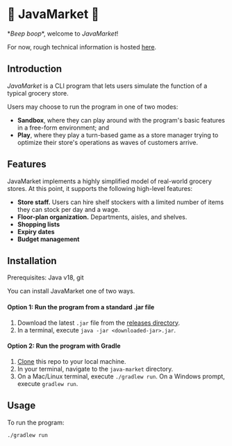:convenience_store:  JavaMarket  :shopping_cart:
=================================================

\*_Beep boop_\*, welcome to _JavaMarket_!

For now, rough technical information is hosted [here](./technical-notes.md).

 

Introduction
------------
_JavaMarket_ is a CLI program that lets users simulate the function of a typical grocery store.

Users may choose to run the program in one of two modes:
* **Sandbox**, where they can play around with the program's basic features in a free-form environment; and
* **Play**, where they play a turn-based game as a store manager trying to optimize their store's operations as waves of
    customers arrive.

<!-- 
The [Introduction](#introduction) section &ndash; which you are presently reading &ndash; should provide background for your software project, a brief explanation of what the project is about, and optionally, pointers to resources that can help orient readers.  (Some README recommendations go straight to installation instructions as the first section, but in my opinion, introductions are important for readers who are not familiar with your technical area.)  Ideally, this section should be short.
-->

Features
------------
JavaMarket implements a highly simplified model of real-world grocery stores. At this point, it supports the following
high-level features:
* **Store staff.** Users can hire shelf stockers with a limited number of items they can stock per day and a wage.
* **Floor-plan organization.** Departments, aisles, and shelves.
* **Shopping lists**
* **Expiry dates**
* **Budget management**



Installation
------------

Prerequisites: Java v18, git

You can install JavaMarket one of two ways.

#### Option 1: Run the program from a standard .jar file
1. Download the latest `.jar` file from the [releases directory](./releases).
2. In a terminal, execute `java -jar <downloaded-jar>.jar`.

#### Option 2: Run the program with Gradle
1. [Clone](https://docs.github.com/en/repositories/creating-and-managing-repositories/cloning-a-repository) this repo to your local machine.
2. In your terminal, navigate to the `java-market` directory.
3. On a Mac/Linux terminal, execute `./gradlew run`. On a Windows prompt, execute `gradlew run`.



Usage
-----

To run the program:
```bash
./gradlew run
```
<!-- 
explain more about how to run the software, what kind of output or behavior to expect, and so on.
-->
